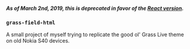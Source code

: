 ##### _As of March 2nd, 2019, this is deprecated in favor of the [React version](https://github.com/minhducsun2002/grass-field-react)._

### `grass-field-html`
A small project of myself trying to replicate the good ol' Grass Live theme on old Nokia S40 devices.
